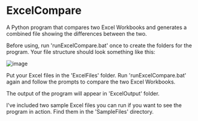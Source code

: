 # ExcelCompare
A Python program that compares two Excel Workbooks and generates a combined file showing the differences between the two.

Before using, run 'runExcelCompare.bat' once to create the folders for the program. Your file structure should look something like this:

![image](https://github.com/user-attachments/assets/37dad2c2-448d-435d-8ef1-d1c5a8186f3b)


Put your Excel files in the 'ExcelFiles' folder. Run 'runExcelCompare.bat' again and follow the prompts to compare the two Excel Workbooks. 

The output of the program will appear in 'ExcelOutput' folder. 

I've included two sample Excel files you can run if you want to see the program in action. Find them in the 'SampleFiles' directory. 

